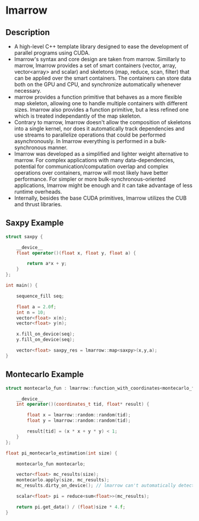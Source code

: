 # lmarrow

## Description

- A high-level C++ template library designed to ease the development of parallel programs using CUDA.
- lmarrow's syntax and core design are taken from marrow. Simillarly to marrow, lmarrow provides a set of smart containers (vector, array, vector\<array\> and scalar) and skeletons (map, reduce, scan, filter) that can be applied over the smart containers. The containers can store data both on the GPU and CPU, and synchronize automatically whenever necessary.
- marrow provides a function primitive that behaves as a more flexible map skeleton, allowing one to handle multiple containers with different sizes. lmarrow also provides a function primitive, but a less refined one which is treated independantly of the map skeleton.
- Contrary to marrow, lmarrow doesn't allow the composition of skeletons into a single kernel, nor does it automatically track dependencies and use streams to parallelize operations that could be performed asynchronously. In lmarrow everything is performed in a bulk-synchronous manner.
- lmarrow was developed as a simplified and lighter weight alternative to marrow. For complex applications with many data-dependencies, potential for communication/computation overlap and complex operations over containers, marrow will most likely have better performance. For simpler or more bulk-synchronous-oriented applications, lmarrow might be enough and it can take advantage of less runtime overheads.
- Internally, besides the base CUDA primitives, lmarrow utilizes the CUB and thrust libraries.

## Saxpy Example

```c++
struct saxpy {

    __device__
    float operator()(float x, float y, float a) {

        return a*x + y;
    }
};

int main() {

    sequence_fill seq;

    float a = 2.0f;
    int n = 10;
    vector<float> x(n);
    vector<float> y(n);

    x.fill_on_device(seq);
    y.fill_on_device(seq);

    vector<float> saxpy_res = lmarrow::map<saxpy>(x,y,a);
}
```

## Montecarlo Example

```c++
struct montecarlo_fun : lmarrow::function_with_coordinates<montecarlo_fun> {

    __device__
    int operator()(coordinates_t tid, float* result) {

        float x = lmarrow::random::random(tid);
        float y = lmarrow::random::random(tid);

        result[tid] = (x * x + y * y) < 1;
    }
};

float pi_montecarlo_estimation(int size) {

    montecarlo_fun montecarlo;

    vector<float> mc_results(size);
    montecarlo.apply(size, mc_results);
    mc_results.dirty_on_device(); // lmarrow can't automatically detect container updates on the device

    scalar<float> pi = reduce<sum<float>>(mc_results);

    return pi.get_data() / (float)size * 4.f;
}
```
